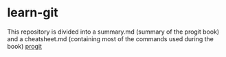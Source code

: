 # learn-git
This repository is divided into a summary.md (summary of the progit book) and a cheatsheet.md (containing most of the commands used during the book)
[progit]("https://git-scm.com/book/en/v2")
